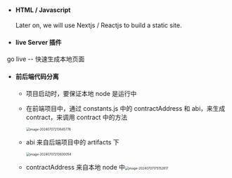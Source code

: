 -   #### HTML / Javascript

    Later on, we will use Nextjs / Reactjs to build a static site.

-   #### live Server 插件

​ go live -- 快速生成本地页面

-   #### 前后端代码分离

    -   项目启动时，要保证本地 node 是运行中

    -   在前端项目中，通过 constants.js 中的 contractAddress 和 abi，来生成 contract，来调用 contract 中的方法

        <img src="/Users/basi/Library/Application Support/typora-user-images/image-20240707213645776.png" alt="image-20240707213645776" style="zoom:50%;" />

    -   abi 来自后端项目中的 artifacts 下

        <img src="/Users/basi/Library/Application Support/typora-user-images/image-20240707213830054.png" alt="image-20240707213830054" style="zoom:50%;" />

    -   contractAddress 来自本地 node 中<img src="/Users/basi/Library/Application Support/typora-user-images/image-20240707175152817.png" alt="image-20240707175152817" style="zoom:50%;" />
